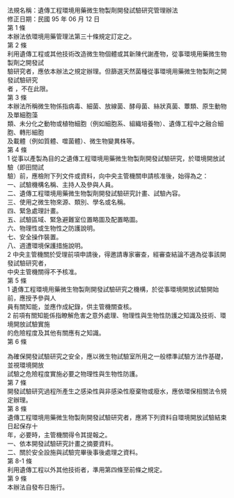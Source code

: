 法規名稱：遺傳工程環境用藥微生物製劑開發試驗研究管理辦法  
修正日期：民國 95 年 06 月 12 日  
第 1 條  
本辦法依環境用藥管理法第三十條規定訂定之。  
第 2 條  
利用遺傳工程或其他技術改造微生物個體或其新陳代謝產物，從事環境用藥微生物製劑之開發試  
驗研究者，應依本辦法之規定辦理。但篩選天然菌種從事環境用藥微生物製劑之開發試驗研究  
者 ，不在此限。  
第 3 條  
本辦法所稱微生物係指病毒、細菌、放線菌、酵母菌、絲狀真菌、蕈類、原生動物及單細胞藻  
類、未分化之動物或植物細胞（例如細胞系、組織培養物）、遺傳工程中之融合細胞、轉形細胞  
及載體（例如質體、噬菌體）、微生物變異株等。  
第 4 條  
1 從事以產製為目的之遺傳工程環境用藥微生物製劑開發試驗研究，於環境開放試驗（即田間試  
驗）前，應檢附下列文件或資料，向中央主管機關申請核准後，始得為之：  
一、試驗機構名稱、主持人及參與人員。  
二、遺傳工程環境用藥微生物製劑開發試驗研究計畫、試驗內容。  
三、使用之微生物來源、類別、學名或名稱。  
四、緊急處理計畫。  
五、試驗區域、緊急避難室位置略圖及配置略圖。  
六、物理性或生物性之防護說明。  
七、安全操作裝置。  
八、週遭環境保護措施說明。  
2 中央主管機關於受理前項申請後，得邀請專家審查，經審查結論不適為從事該開發試驗研究者，  
中央主管機關得不予核准。  
第 5 條  
1 遺傳工程環境用藥微生物製劑開發試驗研究之機構，於從事環境開放試驗開始前，應授予參與人  
員有關知能，並應作成紀錄，供主管機關查核。  
2 前項有關知能係指瞭解危害之意外處理、物理性與生物性防護之知識及技術、環境開放試驗實施  
的危險程度及其他有關應有之知識。  
第 6 條  


為確保開發試驗研究之安全，應以微生物試驗室所用之一般標準試驗方法作基礎，並視環境開放  
試驗之危險程度實施必要之物理性與生物性防護。  
第 7 條  
開發試驗研究過程所產生之感染性與非感染性廢棄物或廢水，應依環保相關法令規定辦理。  
第 8 條  
遺傳工程環境用藥微生物製劑開發試驗研究者，應將下列資料自環境開放試驗結束日起保存十  
年，必要時，主管機關得令其提報之。  
一、依本開發試驗研究計畫之摘要資料。  
二、關於安全設施與試驗完畢後事後處理之資料。  
第 8-1 條  
利用遺傳工程以外其他技術者，準用第四條至前條之規定。  
第 9 條  
本辦法自發布日施行。  


